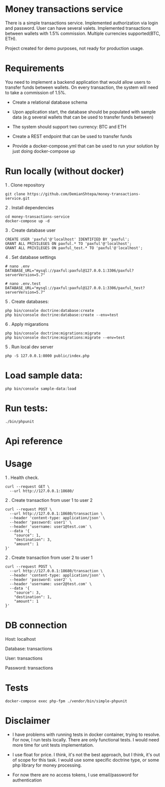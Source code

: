 # Money transactions service

There is a simple transactions service. Implemented authorization via login and password.
User can have several valets. Implemented transactions between wallets with 1.5% commission.
Multiple currencies supported(BTC, ETH).

Project created for demo purposes, not ready for production usage.

# Requirements

You need to implement a backend application that would allow users to transfer funds
between wallets. On every transaction, the system will need to take a commission of
1.5%.

- Create a relational database schema

- Upon application start, the database should be populated with sample data (e.g
several wallets that can be used to transfer funds between)

- The system should support two currency: BTC and ETH

- Create a REST endpoint that can be used to transfer funds

- Provide a docker-compose.yml that can be used to run your solution by just
doing ​docker-compose up

# Run locally (without docker)

1  . Clone repository

```
git clone https://github.com/DemianShtepa/money-transactions-service.git
```

2 . Install dependencies

```
cd money-transactions-service
docker-compose up -d
```

3 . Create database user

```
CREATE USER 'paxful'@'localhost' IDENTIFIED BY 'paxful';
GRANT ALL PRIVILEGES ON paxful.* TO 'paxful'@'localhost';
GRANT ALL PRIVILEGES ON paxful_test.* TO 'paxful'@'localhost';
```

4 . Set database settings

```
# nano .env
DATABASE_URL="mysql://paxful:paxful@127.0.0.1:3306/paxful?serverVersion=5.7"
```

```
# nano .env.test
DATABASE_URL="mysql://paxful:paxful@127.0.0.1:3306/paxful_test?serverVersion=5.7"
```

5 . Create databases:

```
php bin/console doctrine:database:create
php bin/console doctrine:database:create --env=test
```

6 . Apply migarations

```
php bin/console doctrine:migrations:migrate
php bin/console doctrine:migrations:migrate --env=test
```

5 . Run local dev server

```
php -S 127.0.0.1:8000 public/index.php
```

# Load sample data:

```
php bin/console sample-data:load
```

# Run tests:

```
./bin/phpunit
```

# Api reference
# Usage

1 . Health check.

```
curl --request GET \
  --url http://127.0.0.1:18680/
```

2 . Create transaction from user 1 to user 2

```
curl --request POST \
  --url http://127.0.0.1:18680/transaction \
  --header 'content-type: application/json' \
  --header 'password: user1' \
  --header 'username: user1@test.com' \
  --data '{
	"source": 1,
	"destination": 3,
	"amount": 1
}'
```

2 . Create transaction from user 2 to user 1

```
curl --request POST \
  --url http://127.0.0.1:18680/transaction \
  --header 'content-type: application/json' \
  --header 'password: user2' \
  --header 'username: user2@test.com' \
  --data '{
	"source": 3,
	"destination": 1,
	"amount": 1
}'
```

# DB connection

Host: localhost

Database: transactions

User: transactions

Password: transactions

# Tests

```
docker-compose exec php-fpm ./vendor/bin/simple-phpunit
```

# Disclaimer

- I have problems with running tests in docker container, trying to resolve.
For now, I run tests locally. There are only functional tests. I would need more time for unit tests implementation.

- I use float for price. I think, it's not the best approach, but I think, it's out of scope for this task.
I would use some specific doctrine type, or some php library for money processing.

- For now there are no access tokens, I use email/password for authentication

